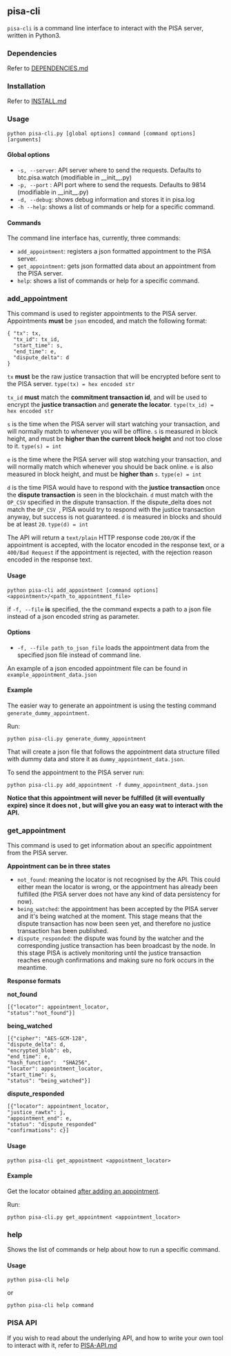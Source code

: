 ## pisa-cli

`pisa-cli` is a command line interface to interact with the PISA server, written in Python3.

### Dependencies
Refer to [DEPENDENCIES.md](DEPENDENCIES.md)

### Installation

Refer to [INSTALL.md](INSTALL.md)

### Usage

	python pisa-cli.py [global options] command [command options] [arguments]
	
#### Global options

- `-s, --server`:	API server where to send the requests. Defaults to btc.pisa.watch (modifiable in \_\_init\_\_.py)
- `-p, --port` :	API port where to send the requests. Defaults to 9814 (modifiable in \_\_init\_\_.py)
- `-d, --debug`: 	shows debug information and stores it in pisa.log
- `-h --help`: 	shows a list of commands or help for a specific command.

#### Commands

The command line interface has, currently, three commands:

- `add_appointment`: registers a json formatted appointment to the PISA server.
- `get_appointment`: gets json formatted data about an appointment from the PISA server.
- `help`: shows a list of commands or help for a specific command.

### add_appointment

This command is used to register appointments to the PISA server. Appointments **must** be `json` encoded, and match the following format:

	{ "tx": tx,
	  "tx_id": tx_id,
	  "start_time": s,
	  "end_time": e,
	  "dispute_delta": d
	}
	
`tx` **must** be the raw justice transaction that will be encrypted before sent to the PISA server. `type(tx) = hex encoded str`

`tx_id` **must** match the **commitment transaction id**, and will be used to encrypt the **justice transaction** and **generate the locator**. `type(tx_id) = hex encoded str`

`s` is the time when the PISA server will start watching your transaction, and will normally match to whenever you will be offline. `s` is measured in block height, and must be **higher than the current block height** and not too close to it. `type(s) = int`

`e` is the time where the PISA server will stop watching your transaction, and will normally match which whenever you should be back online. `e` is also measured in block height, and must be **higher than** `s`. `type(e) = int`

`d` is the time PISA would have to respond with the **justice transaction** once the **dispute transaction** is seen in the blockchain. `d` must match with the `OP_CSV` specified in the dispute transaction. If the dispute_delta does not match the `OP_CSV `, PISA would try to respond with the justice transaction anyway, but success is not guaranteed. `d` is measured in blocks and should be at least `20`. `type(d) = int`

The API will return a `text/plain` HTTP response code `200/OK` if the appointment is accepted, with the locator encoded in the response text, or a `400/Bad Request` if the appointment is rejected, with the rejection reason encoded in the response text. 


#### Usage

	python pisa-cli add_appointment [command options] <appointment>/<path_to_appointment_file>
	
if `-f, --file` **is** specified, the the command expects a path to a json file instead of a json encoded
	string as parameter.
	
#### Options
- `-f, --file path_to_json_file`	 loads the appointment data from the specified json file instead of command line.

An example of a json encoded appointment file can be found in `example_appointment_data.json`

#### Example

The easier way to generate an appointment is using the testing command `generate_dummy_appointment`.

Run:

`python pisa-cli.py generate_dummy_appointment`

That will create a json file that follows the appointment data structure filled with dummy data and store it as `dummy_appointment_data.json`.

To send the appointment to the PISA server run:

`python pisa-cli.py add_appointment -f dummy_appointment_data.json `

**Notice that this appointment will never be fulfilled (it will eventually expire) since it does not , but will give you an easy wat to interact with the API.**


### get_appointment

This command is used to get information about an specific appointment from the PISA server.

**Appointment can be in three states**

- `not_found`: meaning the locator is not recognised by the API. This could either mean the locator is wrong, or the appointment has already been fulfilled (the PISA server does not have any kind of data persistency for now).
- `being_watched`: the appointment has been accepted by the PISA server and it's being watched at the moment. This stage means that the dispute transaction has now been seen yet, and therefore no justice transaction has been published.
- `dispute_responded`: the dispute was found by the watcher and the corresponding justice transaction has been broadcast by the node. In this stage PISA is actively monitoring until the justice transaction reaches enough confirmations and making sure no fork occurs in the meantime.

**Response formats**

**not_found**

	[{"locator": appointment_locator, 
	"status":"not_found"}]
	
**being_watched**

	[{"cipher": "AES-GCM-128",
	"dispute_delta": d,
	"encrypted_blob": eb,
	"end_time": e,
	"hash_function":  "SHA256",
	"locator": appointment_locator,
	"start_time": s,
	"status": "being_watched"}]
	
**dispute_responded**

	[{"locator": appointment_locator,
	"justice_rawtx": j,
	"appointment_end": e,
	"status": "dispute_responded"
	"confirmations": c}]
	
#### Usage

	python pisa-cli get_appointment <appointment_locator>
	
#### Example

Get the locator obtained [after adding an appointment](#example).

Run:

	python pisa-cli.py get_appointment <appointment_locator>
	
### help

Shows the list of commands or help about how to run a specific command.

#### Usage
	python pisa-cli help
	
or

	python pisa-cli help command

### PISA API	

If you wish to read about the underlying API, and how to write your own tool to interact with it, refer to [PISA-API.md](PISA-API.md)
